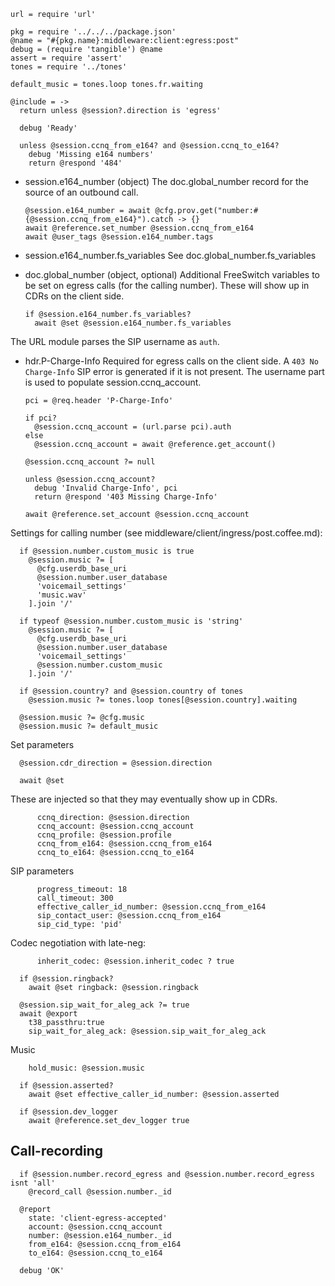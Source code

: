     url = require 'url'

    pkg = require '../../../package.json'
    @name = "#{pkg.name}:middleware:client:egress:post"
    debug = (require 'tangible') @name
    assert = require 'assert'
    tones = require '../tones'

    default_music = tones.loop tones.fr.waiting

    @include = ->
      return unless @session?.direction is 'egress'

      debug 'Ready'

      unless @session.ccnq_from_e164? and @session.ccnq_to_e164?
        debug 'Missing e164 numbers'
        return @respond '484'

* session.e164_number (object) The doc.global_number record for the source of an outbound call.

      @session.e164_number = await @cfg.prov.get("number:#{@session.ccnq_from_e164}").catch -> {}
      await @reference.set_number @session.ccnq_from_e164
      await @user_tags @session.e164_number.tags

* session.e164_number.fs_variables See doc.global_number.fs_variables
* doc.global_number (object, optional) Additional FreeSwitch variables to be set on egress calls (for the calling number). These will show up in CDRs on the client side.

      if @session.e164_number.fs_variables?
        await @set @session.e164_number.fs_variables

The URL module parses the SIP username as `auth`.

* hdr.P-Charge-Info Required for egress calls on the client side. A `403 No Charge-Info` SIP error is generated if it is not present. The username part is used to populate session.ccnq_account.

      pci = @req.header 'P-Charge-Info'

      if pci?
        @session.ccnq_account = (url.parse pci).auth
      else
        @session.ccnq_account = await @reference.get_account()

      @session.ccnq_account ?= null

      unless @session.ccnq_account?
        debug 'Invalid Charge-Info', pci
        return @respond '403 Missing Charge-Info'

      await @reference.set_account @session.ccnq_account

Settings for calling number (see middleware/client/ingress/post.coffee.md):

      if @session.number.custom_music is true
        @session.music ?= [
          @cfg.userdb_base_uri
          @session.number.user_database
          'voicemail_settings'
          'music.wav'
        ].join '/'

      if typeof @session.number.custom_music is 'string'
        @session.music ?= [
          @cfg.userdb_base_uri
          @session.number.user_database
          'voicemail_settings'
          @session.number.custom_music
        ].join '/'

      if @session.country? and @session.country of tones
        @session.music ?= tones.loop tones[@session.country].waiting

      @session.music ?= @cfg.music
      @session.music ?= default_music

Set parameters

      @session.cdr_direction = @session.direction

      await @set

These are injected so that they may eventually show up in CDRs.

          ccnq_direction: @session.direction
          ccnq_account: @session.ccnq_account
          ccnq_profile: @session.profile
          ccnq_from_e164: @session.ccnq_from_e164
          ccnq_to_e164: @session.ccnq_to_e164

SIP parameters

          progress_timeout: 18
          call_timeout: 300
          effective_caller_id_number: @session.ccnq_from_e164
          sip_contact_user: @session.ccnq_from_e164
          sip_cid_type: 'pid'

Codec negotiation with late-neg:

          inherit_codec: @session.inherit_codec ? true

      if @session.ringback?
        await @set ringback: @session.ringback

      @session.sip_wait_for_aleg_ack ?= true
      await @export
        t38_passthru:true
        sip_wait_for_aleg_ack: @session.sip_wait_for_aleg_ack

Music

        hold_music: @session.music

      if @session.asserted?
        await @set effective_caller_id_number: @session.asserted

      if @session.dev_logger
        await @reference.set_dev_logger true

Call-recording
--------------

      if @session.number.record_egress and @session.number.record_egress isnt 'all'
        @record_call @session.number._id

      @report
        state: 'client-egress-accepted'
        account: @session.ccnq_account
        number: @session.e164_number._id
        from_e164: @session.ccnq_from_e164
        to_e164: @session.ccnq_to_e164

      debug 'OK'

